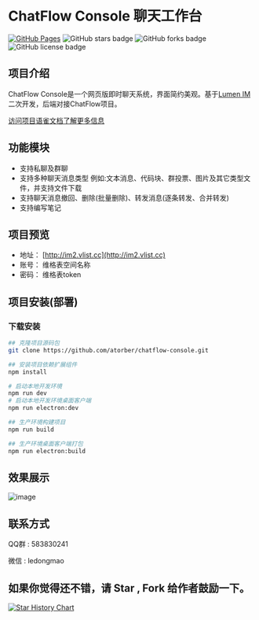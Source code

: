 # ChatFlow Console 聊天工作台

[![GitHub Pages](https://img.shields.io/badge/GitHub%20Pages-im2.vlist.cc-brightgreen.svg)](https://atorber.github.io/chatflow-console/) <img alt="GitHub stars badge" src="https://img.shields.io/github/stars/atorber/chatflow-console"> <img alt="GitHub forks badge" src="https://img.shields.io/github/forks/atorber/chatflow-console"> <img alt="GitHub license badge" src="https://img.shields.io/github/license/atorber/chatflow-console">

##  项目介绍

ChatFlow Console是一个网页版即时聊天系统，界面简约美观。基于[Lumen IM](https://github/gzydong/LumenIM)二次开发，后端对接ChatFlow项目。

[访问项目语雀文档了解更多信息](https://www.yuque.com/atorber/chatflow)

## 功能模块

- 支持私聊及群聊
- 支持多种聊天消息类型 例如:文本消息、代码块、群投票、图片及其它类型文件，并支持文件下载
- 支持聊天消息撤回、删除(批量删除)、转发消息(逐条转发、合并转发)
- 支持编写笔记

## 项目预览

- 地址： [http://im2.vlist.cc](http://im2.vlist.cc)
- 账号： 维格表空间名称
- 密码： 维格表token

## 项目安装(部署)

### 下载安装

```bash
## 克隆项目源码包
git clone https://github.com/atorber/chatflow-console.git

## 安装项目依赖扩展组件
npm install

# 启动本地开发环境
npm run dev
# 启动本地开发环境桌面客户端
npm run electron:dev

## 生产环境构建项目
npm run build

## 生产环境桌面客户端打包
npm run electron:build
```

## 效果展示

![image](https://github.com/atorber/chatflow-console/assets/19552906/9c7ec288-b364-491a-a9db-eebc04a578d6)

## 联系方式

QQ群 : 583830241

微信 : ledongmao

## 如果你觉得还不错，请 Star , Fork 给作者鼓励一下。

[![Star History Chart](https://api.star-history.com/svg?repos=atorber/chatflow-console&type=Date)](https://star-history.com/#atorber/chatflow-console&Date)
